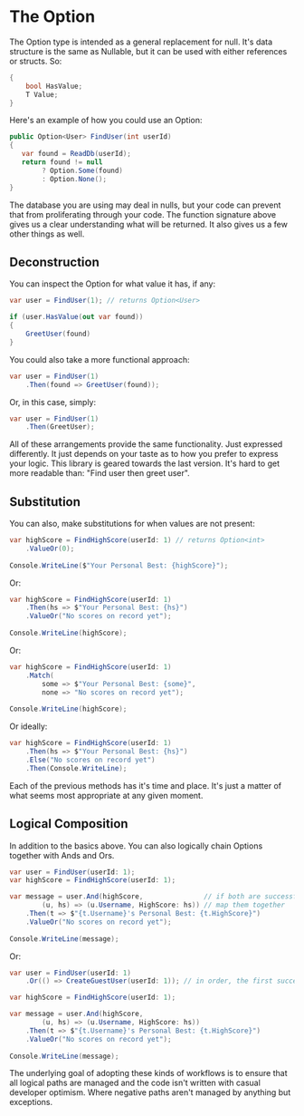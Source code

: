 ﻿# The Option

The Option type is intended as a general replacement for null.  It's data structure is the same as Nullable<T>, but it 
can be used with either references or structs. So:
```cs
{
    bool HasValue;
    T Value;
}
```
Here's an example of how you could use an Option:
```cs
public Option<User> FindUser(int userId)
{
   var found = ReadDb(userId);
   return found != null
        ? Option.Some(found)
        : Option.None(); 
}
```
The database you are using may deal in nulls, but your code can prevent that from proliferating through your code.  The 
function signature above gives us a clear understanding what will be returned.  It also gives us a few other things as well.

## Deconstruction
You can inspect the Option for what value it has, if any:
```cs
var user = FindUser(1); // returns Option<User>

if (user.HasValue(out var found))
{
    GreetUser(found)
}
```
You could also take a more functional approach:
```cs
var user = FindUser(1)
    .Then(found => GreetUser(found));    
```
Or, in this case, simply:
```cs
var user = FindUser(1)
    .Then(GreetUser);    
```
All of these arrangements provide the same functionality.  Just expressed differently.  It just depends on your taste as to how 
you prefer to express your logic.  This library is geared towards the last version.  It's hard to get more readable than:
"Find user then greet user".

## Substitution
You can also, make substitutions for when values are not present:
```c#
var highScore = FindHighScore(userId: 1) // returns Option<int>
    .ValueOr(0);
    
Console.WriteLine($"Your Personal Best: {highScore}");  
```
Or:
```c#
var highScore = FindHighScore(userId: 1) 
    .Then(hs => $"Your Personal Best: {hs}")
    .ValueOr("No scores on record yet"); 
    
Console.WriteLine(highScore);
```
Or:
```c#
var highScore = FindHighScore(userId: 1) 
    .Match(
        some => $"Your Personal Best: {some}",
        none => "No scores on record yet");
        
Console.WriteLine(highScore); 
```
Or ideally:
```c#
var highScore = FindHighScore(userId: 1) 
    .Then(hs => $"Your Personal Best: {hs}")
    .Else("No scores on record yet")
    .Then(Console.WriteLine); 
```
Each of the previous methods has it's time and place.  It's just a matter of what seems most appropriate at any given moment.

## Logical Composition
In addition to the basics above.  You can also logically chain Options together with Ands and Ors.
```cs
var user = FindUser(userId: 1);           
var highScore = FindHighScore(userId: 1); 

var message = user.And(highScore,               // if both are successful 
        (u, hs) => (u.Username, HighScore: hs)) // map them together
    .Then(t => $"{t.Username}'s Personal Best: {t.HighScore}")
    .ValueOr("No scores on record yet");
    
Console.WriteLine(message);        
```
Or:
```cs
var user = FindUser(userId: 1)                  
    .Or(() => CreateGuestUser(userId: 1)); // in order, the first successful value is used           

var highScore = FindHighScore(userId: 1); 

var message = user.And(highScore, 
        (u, hs) => (u.Username, HighScore: hs))
    .Then(t => $"{t.Username}'s Personal Best: {t.HighScore}")
    .ValueOr("No scores on record yet");
    
Console.WriteLine(message);        
```
The underlying goal of adopting these kinds of workflows is to ensure that all logical
paths are managed and the code isn't written with casual developer optimism.  Where negative
paths aren't managed by anything but exceptions.
